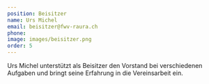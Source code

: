 ```yaml
---
position: Beisitzer
name: Urs Michel
email: beisitzer@fwv-raura.ch
phone: 
image: images/beisitzer.png
order: 5
---
```


Urs Michel unterstützt als Beisitzer den Vorstand bei verschiedenen Aufgaben und bringt seine Erfahrung in die Vereinsarbeit ein.
